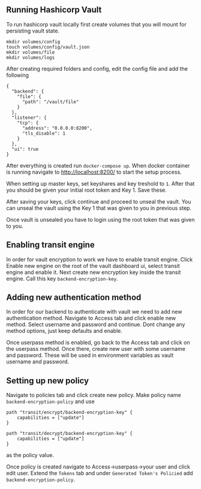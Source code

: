 ## Running Hashicorp Vault

To run hashicorp vault locally first create volumes that you will mount for persisting vault state.

```
mkdir volumes/config
touch volumes/config/vault.json
mkdir volumes/file
mkdir volumes/logs
```

After creating required folders and config, edit the config file and add the following

```
{
  "backend": {
    "file": {
      "path": "/vault/file"
    }
  },
  "listener": {
    "tcp": {
      "address": "0.0.0.0:8200",
      "tls_disable": 1
    }
  },
  "ui": true
}
```

After everything is created run `docker-compose up`. When docker container is running navigate to [http://localhost:8200/](http://localhost:8200/https:/) to start the setup process.

When setting up master keys, set keyshares and key treshold to `1`. After that you should be given your initial root token and Key 1. Save these.

After saving your keys, click continue and proceed to unseal the vault. You can unseal the vault using the Key 1 that was given to you in previous step.

Once vault is unsealed you have to login using the root token that was given to you.

## Enabling transit engine

In order for vault encryption to work we have to enable transit engine. Click Enable new engine on the root of the vault dashboard ui, select transit engine and enable it. Next create new encryption key inside the transit engine. Call this key `backend-encryption-key`.

## Adding new authentication method

In order for our backend to authenticate with vault we need to add new authentication method. Navigate to Access tab and click enable new method. Select username and password and continue. Dont change any method options, just keep defaults and enable.

Once userpass method is enabled, go back to the Access tab and click on the userpass method. Once there, create new user with some username and password. These will be used in environment variables as vault username and password.

## Setting up new policy

Navigate to policies tab and click create new policy. Make policy name `backend-encryption-policy` and use

```
path "transit/encrypt/backend-encryption-key" {
	capabilities = ["update"] 
}

path "transit/decrypt/backend-encryption-key" {
	capabilities = ["update"] 
}
```

as the policy value.

Once policy is created navigate to Access->userpass->your user and click edit user. Extend the `Tokens` tab and under `Generated Token's Policied` add `backend-encryption-policy`.
